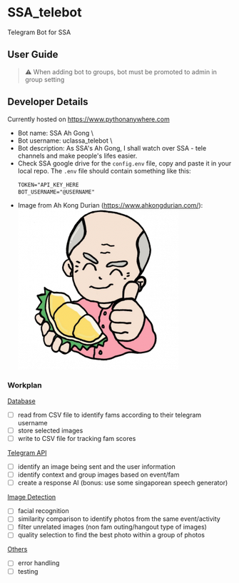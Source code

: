 # SSA_telebot
Telegram Bot for SSA

## User Guide
> ⚠️ When adding bot to groups, bot must be promoted to admin in group setting
 
## Developer Details
Currently hosted on https://www.pythonanywhere.com 

- Bot name: SSA Ah Gong \
- Bot username: uclassa_telebot \
- Bot description: As SSA's Ah Gong, I shall watch over SSA - tele channels and make people's lifes easier.
- Check SSA google drive for the `config.env` file, copy and paste it in your local repo. The `.env` file should contain something like this:
  ```
  TOKEN="API_KEY_HERE
  BOT_USERNAME="@USERNAME"
  ```
- Image from Ah Kong Durian (https://www.ahkongdurian.com/):
  <img src="./img/ahgong.png">
  <!-- Please check for copyright conflicts! -->

### Workplan

<u> Database </u>
- [ ] read from CSV file to identify fams according to their telegram username
- [ ] store selected images
- [ ] write to CSV file for tracking fam scores

<u> Telegram API </u>
- [ ] identify an image being sent and the user information
- [ ] identify context and group images based on event/fam
- [ ] create a response AI (bonus: use some singaporean speech generator)

<u> Image Detection </u>
- [ ] facial recognition
- [ ] similarity comparison to identify photos from the same event/activity
- [ ] filter unrelated images (non fam outing/hangout type of images)
- [ ] quality selection to find the best photo within a group of photos

<u> Others </u>
- [ ] error handling
- [ ] testing
